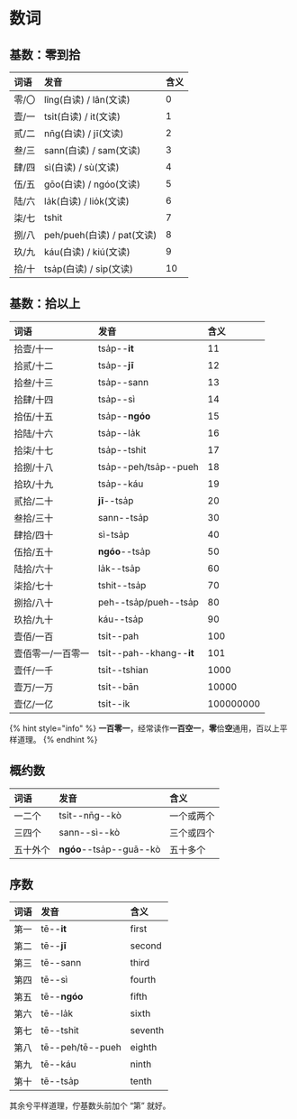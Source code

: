 # 数词

## 基数：零到拾

| 词语 | 发音 | 含义 |
| :--- | :--- | :--- |
| 零/〇 | lîng\(白读\) / lân\(文读\) | 0 |
| 壹/一 | tsi̍t\(白读\) / it\(文读\) | 1 |
| 贰/二 | nn̄g\(白读\) / jī\(文读\) | 2 |
| 叁/三 | sann\(白读\) / sam\(文读\) | 3 |
| 肆/四 | sì\(白读\) / sù\(文读\) | 4 |
| 伍/五 | gōo\(白读\) / ngóo\(文读\) | 5 |
| 陆/六 | la̍k\(白读\) / lio̍k\(文读\) | 6 |
| 柒/七 | tshit | 7 |
| 捌/八 | peh/pueh\(白读\) / pat\(文读\) | 8 |
| 玖/九 | káu\(白读\) / kiú\(文读\) | 9 |
| 拾/十 | tsa̍p\(白读\) / si̍p\(文读\) | 10 |

## 基数：拾以上

| 词语 | 发音 | 含义 |
| :--- | :--- | :--- |
| 拾壹/十一 | tsa̍p--**it** | 11 |
| 拾贰/十二 | tsa̍p--**jī** | 12 |
| 拾叁/十三 | tsa̍p--sann | 13 |
| 拾肆/十四 | tsa̍p--sì | 14 |
| 拾伍/十五 | tsa̍p--**ngóo** | 15 |
| 拾陆/十六 | tsa̍p--la̍k | 16 |
| 拾柒/十七 | tsa̍p--tshit | 17 |
| 拾捌/十八 | tsa̍p--peh/tsa̍p--pueh | 18 |
| 拾玖/十九 | tsa̍p--káu | 19 |
| 贰拾/二十 |  **jī**--tsa̍p | 20 |
| 叁拾/三十 | sann--tsa̍p | 30 |
| 肆拾/四十 | sì-tsa̍p | 40 |
| 伍拾/五十 | **ngóo**--tsa̍p | 50 |
| 陆拾/六十 | la̍k--tsa̍p | 60 |
| 柒拾/七十 | tshit--tsa̍p | 70 |
| 捌拾/八十 | peh--tsa̍p/pueh--tsa̍p | 80 |
| 玖拾/九十 | káu--tsa̍p | 90 |
| 壹佰/一百 | tsi̍t--pah | 100 |
| 壹佰零一/一百零一 | tsi̍t--pah--khang--**it** | 101 |
| 壹仟/一千 | tsi̍t--tshian | 1000 |
| 壹万/一万 | tsi̍t--bān | 10000 |
| 壹亿/一亿 | tsi̍t--ik | 100000000 |

{% hint style="info" %}
**一百零一**，经常读作**一百空一**，**零**佮**空**通用，百以上平样道理。
{% endhint %}

## 概约数

| 词语 | 发音 | 含义 |
| :--- | :--- | :--- |
| 一二个 | tsi̍t--nn̄g--kò | 一个或两个 |
| 三四个 | sann--sì--kò | 三个或四个 |
| 五十外个 | **ngóo**--tsa̍p--guā--kò | 五十多个 |

## 序数

| 词语 | 发音 | 含义 |
| :--- | :--- | :--- |
| 第一 | tē--**it** | first |
| 第二 | tē--**jī** | second |
| 第三 | tē--sann | third |
| 第四 | tē--sì | fourth |
| 第五 | tē--**ngóo** | fifth |
| 第六 | tē--la̍k | sixth |
| 第七 | tē--tshit | seventh |
| 第八 | tē--peh/tē--pueh | eighth |
| 第九 | tē--káu | ninth |
| 第十 | tē--tsa̍p | tenth |

其余兮平样道理，佇基数头前加个 “第” 就好。



